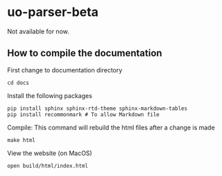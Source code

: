 # uo-parser-beta

Not available for now.


## How to compile the documentation

First change to documentation directory

```
cd docs
```


Install the following packages

```
pip install sphinx sphinx-rtd-theme sphinx-markdown-tables
pip install recommonmark # To allow Markdown file
```

Compile: This command will rebuild the html files after a change is made

```
make html
```

View the website (on MacOS)

```
open build/html/index.html
```

